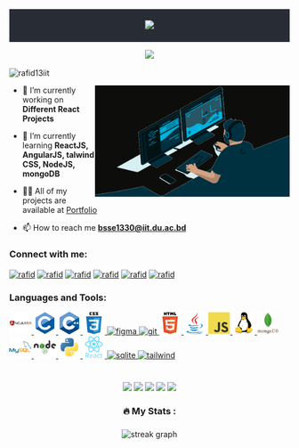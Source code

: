 <div align="center" style="background-color: #282c35; padding: 20px;">
  <img src="https://readme-typing-svg.herokuapp.com?font=Pacifico&color=00b3b3&size=32&center=true&vCenter=true&width=500&height=60&lines=----+Assalamualaikum%2C+This+is+Rafid+----+&repeat=false">
</div>
<p align="center">
  <a href="https://github.com/DenverCoder1/readme-typing-svg"><img src="https://readme-typing-svg.herokuapp.com?font=Poppins&color=4EA0A1&size=25&center=true&vCenter=true&width=600&height=100&lines=Software+Engineering+Student+from+IIT,+DU;Aspiring+Developer;Tech+Enthusiast;UI/UX+Designer;Adaptable+and+Resourceful;Passionate+about+learning;"></a>
</p>

<p align="left"> <img src="https://komarev.com/ghpvc/?username=rafid13iit&label=Profile%20views&color=0e75b6&style=flat" alt="rafid13iit" /> </p>
<img align="right" width="350" height="200" src="https://raw.githubusercontent.com/Potential17/Potential17/master/user%20(2).gif" alt="GIF" />


- 🔭 I’m currently working on **Different React Projects**

- 🌱 I’m currently learning **ReactJS, AngularJS, talwind CSS, NodeJS, mongoDB**

- 👨‍💻 All of my projects are available at [Portfolio](https://rafid-portfolio.vercel.app/)

- 📫 How to reach me **bsse1330@iit.du.ac.bd**

<h3 align="left">Connect with me:</h3>
<p align="left">
<a href="https://www.linkedin.com/in/ibne-bin-rafid-2ba20026b/" target="blank"><img align="center" src="https://raw.githubusercontent.com/rahuldkjain/github-profile-readme-generator/master/src/images/icons/Social/linked-in-alt.svg" alt="rafid" height="30" width="40" /></a>
<a href="https://www.facebook.com/Rafid.BSSE13" target="blank"><img align="center" src="https://raw.githubusercontent.com/rahuldkjain/github-profile-readme-generator/master/src/images/icons/Social/facebook.svg" alt="rafid" height="30" width="40" /></a>
<a href="https://www.behance.net/rafidhaque2" target="blank"><img align="center" src="https://raw.githubusercontent.com/rahuldkjain/github-profile-readme-generator/master/src/images/icons/Social/behance.svg" alt="rafid" height="30" width="40" /></a>
<a href="https://www.codechef.com/users/rafid13" target="blank"><img align="center" src="https://cdn.jsdelivr.net/npm/simple-icons@3.1.0/icons/codechef.svg" alt="rafid" height="30" width="40" /></a>
<a href="https://codeforces.com/profile/Rafid1330" target="blank"><img align="center" src="https://raw.githubusercontent.com/rahuldkjain/github-profile-readme-generator/master/src/images/icons/Social/codeforces.svg" alt="rafid" height="30" width="40" /></a>
<a href="https://leetcode.com/Rafid13/" target="blank"><img align="center" src="https://raw.githubusercontent.com/rahuldkjain/github-profile-readme-generator/master/src/images/icons/Social/leet-code.svg" alt="rafid" height="30" width="40" /></a>
</p>

<h3 align="left">Languages and Tools:</h3>
<p align="left"> <a href="https://angular.io" target="_blank" rel="noreferrer"> <img src="https://raw.githubusercontent.com/devicons/devicon/master/icons/angularjs/angularjs-original-wordmark.svg" alt="angularjs" width="40" height="40"/> </a> <a href="https://www.cprogramming.com/" target="_blank" rel="noreferrer"> <img src="https://raw.githubusercontent.com/devicons/devicon/master/icons/c/c-original.svg" alt="c" width="40" height="40"/> </a> <a href="https://www.w3schools.com/cpp/" target="_blank" rel="noreferrer"> <img src="https://raw.githubusercontent.com/devicons/devicon/master/icons/cplusplus/cplusplus-original.svg" alt="cplusplus" width="40" height="40"/> </a> <a href="https://www.w3schools.com/css/" target="_blank" rel="noreferrer"> <img src="https://raw.githubusercontent.com/devicons/devicon/master/icons/css3/css3-original-wordmark.svg" alt="css3" width="40" height="40"/> </a> <a href="https://www.figma.com/" target="_blank" rel="noreferrer"> <img src="https://www.vectorlogo.zone/logos/figma/figma-icon.svg" alt="figma" width="40" height="40"/> </a> <a href="https://git-scm.com/" target="_blank" rel="noreferrer"> <img src="https://www.vectorlogo.zone/logos/git-scm/git-scm-icon.svg" alt="git" width="40" height="40"/> </a> <a href="https://www.w3.org/html/" target="_blank" rel="noreferrer"> <img src="https://raw.githubusercontent.com/devicons/devicon/master/icons/html5/html5-original-wordmark.svg" alt="html5" width="40" height="40"/> </a> <a href="https://www.java.com" target="_blank" rel="noreferrer"> <img src="https://raw.githubusercontent.com/devicons/devicon/master/icons/java/java-original.svg" alt="java" width="40" height="40"/> </a> <a href="https://developer.mozilla.org/en-US/docs/Web/JavaScript" target="_blank" rel="noreferrer"> <img src="https://raw.githubusercontent.com/devicons/devicon/master/icons/javascript/javascript-original.svg" alt="javascript" width="40" height="40"/> </a> <a href="https://www.linux.org/" target="_blank" rel="noreferrer"> <img src="https://raw.githubusercontent.com/devicons/devicon/master/icons/linux/linux-original.svg" alt="linux" width="40" height="40"/> </a> <a href="https://www.mongodb.com/" target="_blank" rel="noreferrer"> <img src="https://raw.githubusercontent.com/devicons/devicon/master/icons/mongodb/mongodb-original-wordmark.svg" alt="mongodb" width="40" height="40"/> </a> <a href="https://www.mysql.com/" target="_blank" rel="noreferrer"> <img src="https://raw.githubusercontent.com/devicons/devicon/master/icons/mysql/mysql-original-wordmark.svg" alt="mysql" width="40" height="40"/> </a> <a href="https://nodejs.org" target="_blank" rel="noreferrer"> <img src="https://raw.githubusercontent.com/devicons/devicon/master/icons/nodejs/nodejs-original-wordmark.svg" alt="nodejs" width="40" height="40"/> </a> <a href="https://www.python.org" target="_blank" rel="noreferrer"> <img src="https://raw.githubusercontent.com/devicons/devicon/master/icons/python/python-original.svg" alt="python" width="40" height="40"/> </a> <a href="https://reactjs.org/" target="_blank" rel="noreferrer"> <img src="https://raw.githubusercontent.com/devicons/devicon/master/icons/react/react-original-wordmark.svg" alt="react" width="40" height="40"/> </a> <a href="https://www.sqlite.org/" target="_blank" rel="noreferrer"> <img src="https://www.vectorlogo.zone/logos/sqlite/sqlite-icon.svg" alt="sqlite" width="40" height="40"/> </a> <a href="https://tailwindcss.com/" target="_blank" rel="noreferrer"> <img src="https://www.vectorlogo.zone/logos/tailwindcss/tailwindcss-icon.svg" alt="tailwind" width="40" height="40"/> </a><br><br></p>

###

<div align="center">
  
![](http://github-profile-summary-cards.vercel.app/api/cards/profile-details?username=rafid13iit&theme=dracula)
![](http://github-profile-summary-cards.vercel.app/api/cards/repos-per-language?username=rafid13iit&theme=dracula)
![](http://github-profile-summary-cards.vercel.app/api/cards/most-commit-language?username=rafid13iit&theme=dracula)
![](http://github-profile-summary-cards.vercel.app/api/cards/stats?username=rafid13iit&theme=dracula)
![](http://github-profile-summary-cards.vercel.app/api/cards/productive-time?username=rafid13iit&theme=dracula&utcOffset=8)
</div>

###

<h3 align="center">🔥 My Stats :</h3>

###

<div align="center">
  <img src="https://streak-stats.demolab.com?user=rafid13iit&locale=en&mode=daily&theme=dracula&hide_border=false&border_radius=5&order=3" height="220" alt="streak graph"  />
</div>

###
